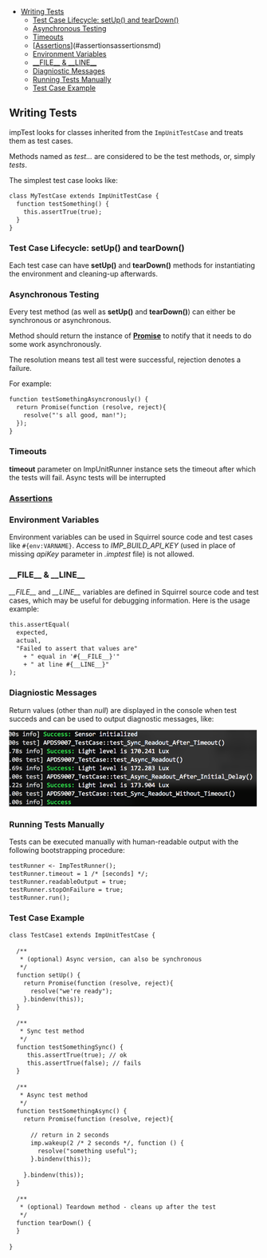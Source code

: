 <!-- START doctoc generated TOC please keep comment here to allow auto update -->
<!-- DON'T EDIT THIS SECTION, INSTEAD RE-RUN doctoc TO UPDATE -->


- [Writing Tests](#writing-tests)
  - [Test Case Lifecycle: setUp() and tearDown()](#test-case-lifecycle-setup-and-teardown)
  - [Asynchronous Testing](#asynchronous-testing)
  - [Timeouts](#timeouts)
  - [[Assertions](./assertions.md)](#assertionsassertionsmd)
  - [Environment Variables](#environment-variables)
  - [\_\_FILE\_\_ & \_\_LINE\_\_](#%5C_%5C_file%5C_%5C_-&-%5C_%5C_line%5C_%5C_)
  - [Diagniostic Messages](#diagniostic-messages)
  - [Running Tests Manually](#running-tests-manually)
  - [Test Case Example](#test-case-example)

<!-- END doctoc generated TOC please keep comment here to allow auto update -->

## Writing Tests

impTest looks for classes inherited from the `ImpUnitTestCase` and treats them as test cases.

Methods named as _test..._ are considered to be the test methods, or, simply _tests_.

The simplest test case looks like:

```squirrel
class MyTestCase extends ImpUnitTestCase {
  function testSomething() {
    this.assertTrue(true);
  }
}
```

### Test Case Lifecycle: setUp() and tearDown()

Each test case can have __setUp()__ and __tearDown()__ methods for instantiating the environment and cleaning-up afterwards.

### Asynchronous Testing

Every test method (as well as __setUp()__ and __tearDown()__) can either be synchronous or asynchronous.

Method should return the instance of [__Promise__](https://github.com/electricimp/Promise) to notify that it needs to do some work asynchronously.

The resolution means test all test were successful, rejection denotes a failure.

For example:

```squirrel
function testSomethingAsyncronously() {
  return Promise(function (resolve, reject){
    resolve("'s all good, man!");
  });
}
```

### Timeouts

__timeout__ parameter on ImpUnitRunner instance sets the timeout after which the tests will fail. Async tests will be interrupted

### [Assertions](./assertions.md)

### Environment Variables

Environment variables can be used in Squirrel source code and test cases like `#{env:VARNAME}`. Access to _IMP_BUILD_API_KEY_ (used in place of missing _apiKey_ parameter in _.imptest_ file) is not allowed.

### \_\_FILE\_\_ & \_\_LINE\_\_

*\_\_FILE\_\_* and *\_\_LINE\_\_* variables are defined in Squirrel source code and test cases, which may be useful for debugging information. Here is the usage example:

```squirrel
this.assertEqual(
  expected,
  actual,
  "Failed to assert that values are"
    + " equal in '#{__FILE__}'"
    + " at line #{__LINE__}"
);
```

### Diagniostic Messages

Return values (other than *null*) are displayed in the console when test succeds and can be used to output diagnostic messages, like:

<img src="diagnostic-messages.png" width=497>

### Running Tests Manually

Tests can be executed manually with human-readable output with the following bootstrapping procedure:

```squirrel
testRunner <- ImpTestRunner();
testRunner.timeout = 1 /* [seconds] */;
testRunner.readableOutput = true;
testRunner.stopOnFailure = true;
testRunner.run();
```

### Test Case Example

```squirrel
class TestCase1 extends ImpUnitTestCase {

  /**
   * (optional) Async version, can also be synchronous
   */
  function setUp() {
    return Promise(function (resolve, reject){
      resolve("we're ready");
    }.bindenv(this));
  }

  /**
   * Sync test method
   */
  function testSomethingSync() {
     this.assertTrue(true); // ok
     this.assertTrue(false); // fails
  }

  /**
   * Async test method
   */
  function testSomethingAsync() {
    return Promise(function (resolve, reject){

      // return in 2 seconds
      imp.wakeup(2 /* 2 seconds */, function () {
        resolve("something useful");
      }.bindenv(this));

    }.bindenv(this));
  }

  /**
   * (optional) Teardown method - cleans up after the test
   */
  function tearDown() {
  }

}
```
